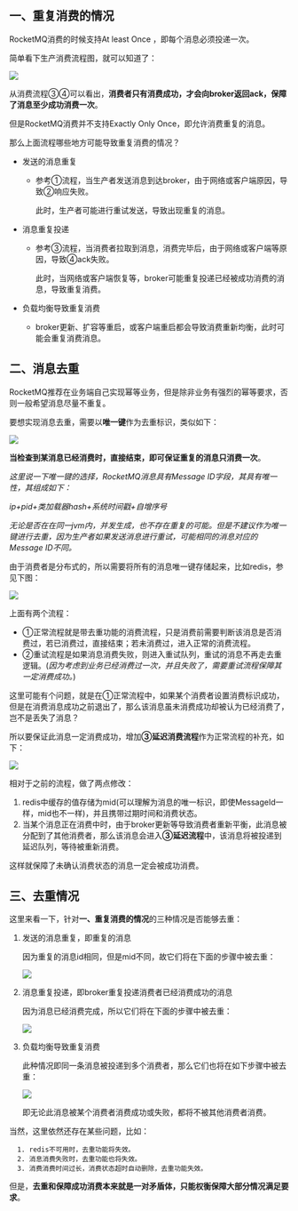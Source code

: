 ## 一、<span id="repet">重复消费的情况</span>

RocketMQ消费的时候支持At least Once ，即每个消息必须投递一次。

简单看下生产消费流程图，就可以知道了：

<img src="img/6.1.png" class="img-wiki">

从消费流程③④可以看出，**消费者只有消费成功，才会向broker返回ack，保障了消息至少成功消费一次**。

但是RocketMQ消费并不支持Exactly Only Once，即允许消费重复的消息。

那么上面流程哪些地方可能导致重复消费的情况？

- 发送的消息重复

  - 参考①流程，当生产者发送消息到达broker，由于网络或客户端原因，导致②响应失败。

    此时，生产者可能进行重试发送，导致出现重复的消息。

- 消息重复投递

  - 参考③流程，当消费者拉取到消息，消费完毕后，由于网络或客户端等原因，导致④ack失败。

    此时，当网络或客户端恢复等，broker可能重复投递已经被成功消费的消息，导致重复消费。

- 负载均衡导致重复消费

  - broker更新、扩容等重启，或客户端重启都会导致消费重新均衡，此时可能会重复消费消息。

## 二、<span id="deduplicate">消息去重</span>

RocketMQ推荐在业务端自己实现幂等业务，但是除非业务有强烈的幂等要求，否则一般希望消息尽量不重复。

要想实现消息去重，需要以**唯一键**作为去重标识，类似如下：

<img src="img/6.2.png" class="img-wiki">

**当检查到某消息已经消费时，直接结束，即可保证重复的消息只消费一次**。

*这里说一下唯一键的选择，RocketMQ消息具有Message ID字段，其具有唯一性，其组成如下：*

*ip+pid+类加载器hash+系统时间戳+自增序号*

*无论是否在在同一jvm内，并发生成，也不存在重复的可能。但是不建议作为唯一键进行去重，因为生产者如果发送消息进行重试，可能相同的消息对应的Message ID不同。* 

由于消费者是分布式的，所以需要将所有的消息唯一键存储起来，比如redis，参见下图：

<img src="img/6.3.png" class="img-wiki">

上面有两个流程：

- ①正常流程就是带去重功能的消费流程，只是消费前需要判断该消息是否消费过，若已消费过，直接结束；若未消费过，进入正常的消费流程。
- ②重试流程是如果消息消费失败，则进入重试队列，重试的消息不再走去重逻辑。(*因为考虑到业务已经消费过一次，并且失败了，需要重试流程保障其一定消费成功。*)

这里可能有个问题，就是在①正常流程中，如果某个消费者设置消费标识成功，但是在消费消息成功之前退出了，那么该消息虽未消费成功却被认为已经消费了，岂不是丢失了消息？

所以要保证此消息一定消费成功，增加**③延迟消费流程**作为正常流程的补充，如下：

<img src="img/6.4.png" class="img-wiki">

相对于之前的流程，做了两点修改：

1. redis中缓存的值存储为mid(可以理解为消息的唯一标识，即使MessageId一样，mid也不一样)，并且携带过期时间和消费状态。
2. 当某个消息正在消费中时，由于broker更新等导致消费者重新平衡，此消息被分配到了其他消费者，那么该消息会进入**③延迟流程**中，该消息将被投递到延迟队列，等待被重新消费。

这样就保障了未确认消费状态的消息一定会被成功消费。

## 三、<span id="deduplicate2">去重情况</span>

这里来看一下，针对**一、重复消费的情况**的三种情况是否能够去重：

1. 发送的消息重复，即重复的消息

   因为重复的消息id相同，但是mid不同，故它们将在下面的步骤中被去重：

   <img src="img/6.5.png" class="img-wiki">

2. 消息重复投递，即broker重复投递消费者已经消费成功的消息

   因为消息已经消费完成，所以它们将在下面的步骤中被去重：

   <img src="img/6.6.png" class="img-wiki">

3. 负载均衡导致重复消费

   此种情况即同一条消息被投递到多个消费者，那么它们也将在如下步骤中被去重：

   <img src="img/6.7.png" class="img-wiki">

   即无论此消息被某个消费者消费成功或失败，都将不被其他消费者消费。

当然，这里依然还存在某些问题，比如：

      1. redis不可用时，去重功能将失效。
      2. 消息消费失败时，去重功能也将失效。
      3. 消费消费时间过长，消费状态超时自动删除，去重功能失效。

   但是，**去重和保障成功消费本来就是一对矛盾体，只能权衡保障大部分情况满足要求**。
